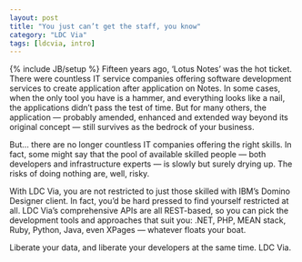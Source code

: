 ```yaml
---
layout: post
title: "You just can’t get the staff, you know"
category: "LDC Via"
tags: [ldcvia, intro]
---
```

{% include JB/setup %}
Fifteen years ago, ‘Lotus Notes’ was the hot ticket. There were countless IT service companies offering software development services to create application after application on Notes. In some cases, when the only tool you have is a hammer, and everything looks like a nail, the applications didn’t pass the test of time. But for many others, the application — probably amended, enhanced and extended way beyond its original concept — still survives as the bedrock of your business.

But… there are no longer countless IT companies offering the right skills. In fact, some might say that the pool of available skilled people — both developers and infrastructure experts — is slowly but surely drying up. The risks of doing nothing are, well, risky.

With LDC Via, you are not restricted to just those skilled with IBM’s Domino Designer client. In fact, you’d be hard pressed to find yourself restricted at all. LDC Via’s comprehensive APIs are all REST-based, so you can pick the development tools and approaches that suit you: .NET, PHP, MEAN stack, Ruby, Python, Java, even XPages — whatever floats your boat.

Liberate your data, and liberate your developers at the same time. LDC Via.

